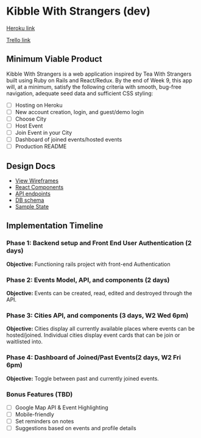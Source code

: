 # Kibble With Strangers (dev)

[Heroku link][heroku]

[Trello link][trello]

[heroku]: http://www.herokuapp.com
[trello]: https://trello.com/

## Minimum Viable Product

Kibble With Strangers is a web application inspired by Tea With Strangers built using Ruby on Rails and React/Redux. By the end of Week 9, this app will, at a minimum, satisfy the
following criteria with smooth, bug-free navigation, adequate seed data and
sufficient CSS styling:

- [ ] Hosting on Heroku
- [ ] New account creation, login, and guest/demo login
- [ ] Choose City
- [ ] Host Event
- [ ] Join Event in your City
- [ ] Dashboard of joined events/hosted events
- [ ] Production README

## Design Docs
* [View Wireframes][wireframes]
* [React Components][components]
* [API endpoints][api-endpoints]
* [DB schema][schema]
* [Sample State][sample-state]

[wireframes]: wireframes
[components]: component-hierarchy.md
[sample-state]: sample-state.md
[api-endpoints]: api-endpoints.md
[schema]: schema.md

## Implementation Timeline

### Phase 1: Backend setup and Front End User Authentication (2 days)

**Objective:** Functioning rails project with front-end Authentication

### Phase 2: Events Model, API, and components (2 days)

**Objective:** Events can be created, read, edited and destroyed through
the API.

### Phase 3: Cities API, and components (3 days, W2 Wed 6pm)

**Objective:**  Cities display all currently available places where events can be hosted/joined. Individual cities display event cards that can be join or waitlisted into.

### Phase 4:  Dashboard of Joined/Past Events(2 days, W2 Fri 6pm)

**Objective:** Toggle between past and currently joined events.

### Bonus Features (TBD)
- [ ] Google Map API & Event Highlighting
- [ ] Mobile-friendly
- [ ] Set reminders on notes
- [ ] Suggestions based on events and profile details

